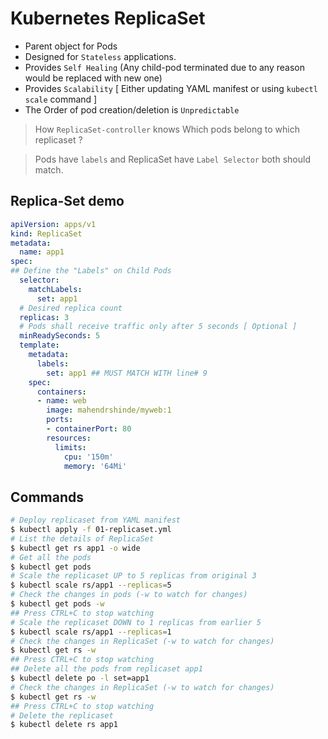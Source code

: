 # Kubernetes ReplicaSet

- Parent object for Pods
- Designed for `Stateless` applications.
- Provides `Self Healing` (Any child-pod terminated due to any reason would be replaced with new one)
- Provides `Scalability` [ Either updating YAML manifest or using `kubectl scale` command ]
- The Order of pod creation/deletion is `Unpredictable`

> How `ReplicaSet-controller` knows Which pods belong to which replicaset ?

> Pods have `labels` and ReplicaSet have `Label Selector` both should match.

## Replica-Set demo

```yaml
apiVersion: apps/v1
kind: ReplicaSet
metadata:
  name: app1
spec:
## Define the "Labels" on Child Pods
  selector:
    matchLabels:
      set: app1
  # Desired replica count
  replicas: 3
  # Pods shall receive traffic only after 5 seconds [ Optional ]
  minReadySeconds: 5
  template:
    metadata:
      labels:
        set: app1 ## MUST MATCH WITH line# 9
    spec:
      containers:
      - name: web
        image: mahendrshinde/myweb:1
        ports:
        - containerPort: 80
        resources:
          limits:
            cpu: '150m'
            memory: '64Mi'
```

## Commands

```bash
# Deploy replicaset from YAML manifest 
$ kubectl apply -f 01-replicaset.yml
# List the details of ReplicaSet
$ kubectl get rs app1 -o wide
# Get all the pods
$ kubectl get pods
# Scale the replicaset UP to 5 replicas from original 3
$ kubectl scale rs/app1 --replicas=5
# Check the changes in pods (-w to watch for changes)
$ kubectl get pods -w 
## Press CTRL+C to stop watching
# Scale the replicaset DOWN to 1 replicas from earlier 5
$ kubectl scale rs/app1 --replicas=1
# Check the changes in ReplicaSet (-w to watch for changes)
$ kubectl get rs -w 
## Press CTRL+C to stop watching
## Delete all the pods from replicaset app1
$ kubectl delete po -l set=app1
# Check the changes in ReplicaSet (-w to watch for changes)
$ kubectl get rs -w 
## Press CTRL+C to stop watching
# Delete the replicaset
$ kubectl delete rs app1

```